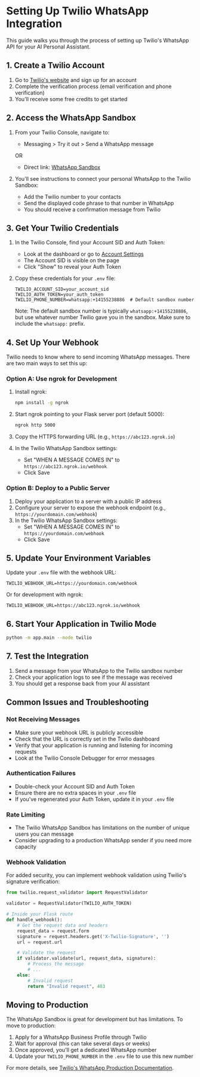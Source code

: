 # Setting Up Twilio WhatsApp Integration

This guide walks you through the process of setting up Twilio's WhatsApp API for your AI Personal Assistant.

## 1. Create a Twilio Account

1. Go to [Twilio's website](https://www.twilio.com/try-twilio) and sign up for an account
2. Complete the verification process (email verification and phone verification)
3. You'll receive some free credits to get started

## 2. Access the WhatsApp Sandbox

1. From your Twilio Console, navigate to:
   - Messaging > Try it out > Send a WhatsApp message

   OR
   
   - Direct link: [WhatsApp Sandbox](https://www.twilio.com/console/sms/whatsapp/sandbox)

2. You'll see instructions to connect your personal WhatsApp to the Twilio Sandbox:
   - Add the Twilio number to your contacts
   - Send the displayed code phrase to that number in WhatsApp
   - You should receive a confirmation message from Twilio

## 3. Get Your Twilio Credentials

1. In the Twilio Console, find your Account SID and Auth Token:
   - Look at the dashboard or go to [Account Settings](https://www.twilio.com/console/account/settings)
   - The Account SID is visible on the page
   - Click "Show" to reveal your Auth Token

2. Copy these credentials for your `.env` file:
   ```
   TWILIO_ACCOUNT_SID=your_account_sid
   TWILIO_AUTH_TOKEN=your_auth_token
   TWILIO_PHONE_NUMBER=whatsapp:+14155238886  # Default sandbox number
   ```

   Note: The default sandbox number is typically `whatsapp:+14155238886`, but use whatever number Twilio gave you in the sandbox. Make sure to include the `whatsapp:` prefix.

## 4. Set Up Your Webhook

Twilio needs to know where to send incoming WhatsApp messages. There are two main ways to set this up:

### Option A: Use ngrok for Development

1. Install ngrok:
   ```bash
   npm install -g ngrok
   ```

2. Start ngrok pointing to your Flask server port (default 5000):
   ```bash
   ngrok http 5000
   ```

3. Copy the HTTPS forwarding URL (e.g., `https://abc123.ngrok.io`)

4. In the Twilio WhatsApp Sandbox settings:
   - Set "WHEN A MESSAGE COMES IN" to `https://abc123.ngrok.io/webhook`
   - Click Save

### Option B: Deploy to a Public Server

1. Deploy your application to a server with a public IP address
2. Configure your server to expose the webhook endpoint (e.g., `https://yourdomain.com/webhook`)
3. In the Twilio WhatsApp Sandbox settings:
   - Set "WHEN A MESSAGE COMES IN" to `https://yourdomain.com/webhook`
   - Click Save

## 5. Update Your Environment Variables

Update your `.env` file with the webhook URL:

```
TWILIO_WEBHOOK_URL=https://yourdomain.com/webhook
```

Or for development with ngrok:

```
TWILIO_WEBHOOK_URL=https://abc123.ngrok.io/webhook
```

## 6. Start Your Application in Twilio Mode

```bash
python -m app.main --mode twilio
```

## 7. Test the Integration

1. Send a message from your WhatsApp to the Twilio sandbox number
2. Check your application logs to see if the message was received
3. You should get a response back from your AI assistant

## Common Issues and Troubleshooting

### Not Receiving Messages

- Make sure your webhook URL is publicly accessible
- Check that the URL is correctly set in the Twilio dashboard
- Verify that your application is running and listening for incoming requests
- Look at the Twilio Console Debugger for error messages

### Authentication Failures

- Double-check your Account SID and Auth Token
- Ensure there are no extra spaces in your `.env` file
- If you've regenerated your Auth Token, update it in your `.env` file

### Rate Limiting

- The Twilio WhatsApp Sandbox has limitations on the number of unique users you can message
- Consider upgrading to a production WhatsApp sender if you need more capacity

### Webhook Validation

For added security, you can implement webhook validation using Twilio's signature verification:

```python
from twilio.request_validator import RequestValidator

validator = RequestValidator(TWILIO_AUTH_TOKEN)

# Inside your Flask route
def handle_webhook():
    # Get the request data and headers
    request_data = request.form
    signature = request.headers.get('X-Twilio-Signature', '')
    url = request.url

    # Validate the request
    if validator.validate(url, request_data, signature):
        # Process the message
        # ...
    else:
        # Invalid request
        return "Invalid request", 403
```

## Moving to Production

The WhatsApp Sandbox is great for development but has limitations. To move to production:

1. Apply for a WhatsApp Business Profile through Twilio
2. Wait for approval (this can take several days or weeks)
3. Once approved, you'll get a dedicated WhatsApp number
4. Update your `TWILIO_PHONE_NUMBER` in the `.env` file to use this new number

For more details, see [Twilio's WhatsApp Production Documentation](https://www.twilio.com/docs/whatsapp/tutorial/connect-number-business-profile).